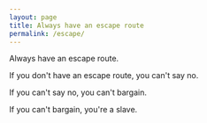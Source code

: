 ```yaml
---
layout: page
title: Always have an escape route
permalink: /escape/
---
```


Always have an escape route.

If you don't have an escape route, you can't say no.

If you can't say no, you can't bargain.

If you can't bargain, you're a slave.
